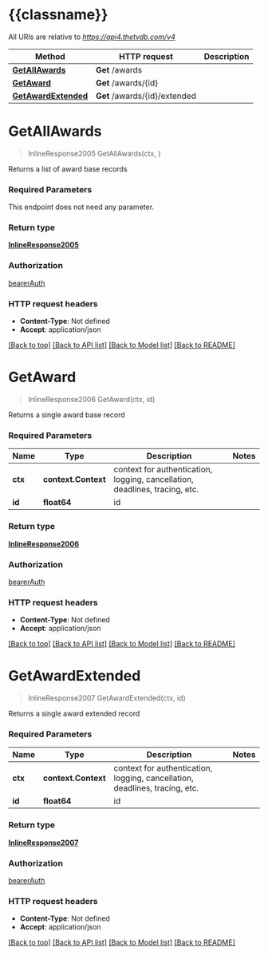 # {{classname}}

All URIs are relative to *https://api4.thetvdb.com/v4*

Method | HTTP request | Description
------------- | ------------- | -------------
[**GetAllAwards**](AwardsApi.md#GetAllAwards) | **Get** /awards | 
[**GetAward**](AwardsApi.md#GetAward) | **Get** /awards/{id} | 
[**GetAwardExtended**](AwardsApi.md#GetAwardExtended) | **Get** /awards/{id}/extended | 

# **GetAllAwards**
> InlineResponse2005 GetAllAwards(ctx, )


Returns a list of award base records

### Required Parameters
This endpoint does not need any parameter.

### Return type

[**InlineResponse2005**](inline_response_200_5.md)

### Authorization

[bearerAuth](../README.md#bearerAuth)

### HTTP request headers

 - **Content-Type**: Not defined
 - **Accept**: application/json

[[Back to top]](#) [[Back to API list]](../README.md#documentation-for-api-endpoints) [[Back to Model list]](../README.md#documentation-for-models) [[Back to README]](../README.md)

# **GetAward**
> InlineResponse2006 GetAward(ctx, id)


Returns a single award base record

### Required Parameters

Name | Type | Description  | Notes
------------- | ------------- | ------------- | -------------
 **ctx** | **context.Context** | context for authentication, logging, cancellation, deadlines, tracing, etc.
  **id** | **float64**| id | 

### Return type

[**InlineResponse2006**](inline_response_200_6.md)

### Authorization

[bearerAuth](../README.md#bearerAuth)

### HTTP request headers

 - **Content-Type**: Not defined
 - **Accept**: application/json

[[Back to top]](#) [[Back to API list]](../README.md#documentation-for-api-endpoints) [[Back to Model list]](../README.md#documentation-for-models) [[Back to README]](../README.md)

# **GetAwardExtended**
> InlineResponse2007 GetAwardExtended(ctx, id)


Returns a single award extended record

### Required Parameters

Name | Type | Description  | Notes
------------- | ------------- | ------------- | -------------
 **ctx** | **context.Context** | context for authentication, logging, cancellation, deadlines, tracing, etc.
  **id** | **float64**| id | 

### Return type

[**InlineResponse2007**](inline_response_200_7.md)

### Authorization

[bearerAuth](../README.md#bearerAuth)

### HTTP request headers

 - **Content-Type**: Not defined
 - **Accept**: application/json

[[Back to top]](#) [[Back to API list]](../README.md#documentation-for-api-endpoints) [[Back to Model list]](../README.md#documentation-for-models) [[Back to README]](../README.md)

